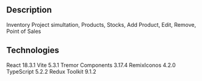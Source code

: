## Description
Inventory Project simultation, Products, Stocks, Add Product, Edit, Remove, Point of Sales

## Technologies
React 18.3.1
Vite 5.3.1
Tremor Components 3.17.4 
RemixIconos 4.2.0
TypeScript 5.2.2
Redux Toolkit 9.1.2